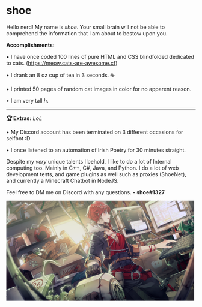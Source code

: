 # shoe
Hello nerd! My name is *shoe*. Your small brain will not be able to comprehend the information that I am about to bestow upon you.

**Accomplishments:**

 • I have once coded 100 lines of pure HTML and CSS blindfolded dedicated to cats. (https://meow.cats-are-awesome.cf)
 
 • I drank an 8 oz cup of tea in 3 seconds. ☕
 
 • I printed 50 pages of random cat images in color for no apparent reason.
 
 • I am very tall *h*.
 
 _________________________________________________
 
 **🏆 Extras:** *LoL*
 
 • My Discord account has been terminated on 3 different occasions for selfbot :D
 
 • I once listened to an automation of Irish Poetry for 30 minutes straight.
 
 
Despite my *very* unique talents I behold, I like to do a lot of Internal computing too. Mainly in C++, C#, Java, and Python. I do a lot of web development tests, and game plugins as well such as proxies (ShoeNet), and currently a Minecraft Chatbot in NodeJS.

Feel free to DM me on Discord with any questions. **- shoe#1327**

<img src="https://github.com/sh0e/sh0e/blob/master/68747470733a2f2f696d6775722e636f6d2f705931575546582e706e67.png?raw=true" width="500"></img>
